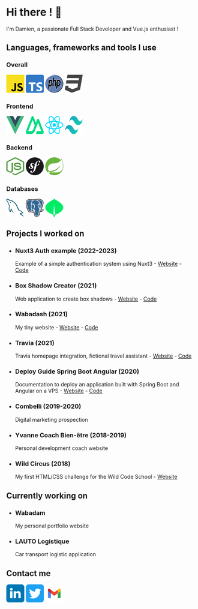 # Hi there ! 👋

I'm Damien, a passionate Full Stack Developer and Vue.js enthusiast !

## Languages, frameworks and tools I use

### Overall
<img height="48" width="48" src="./assets/javascript.svg" alt="JavaScript logo" /> <img height="48" width="48" src="./assets/typescript.svg" alt="TypeScript logo" /> <img height="48" width="48" src="./assets/php.svg" alt="PHP logo" /> <img height="48" width="48" src="./assets/css.svg" alt="CSS logo" />


### Frontend
<img height="48" width="48" src="./assets/vue.svg" alt="Vue.js logo" /> <img height="48" width="48" src="./assets/nuxt.svg" alt="Nuxt logo" /> <img height="48" width="48" src="./assets/react.svg" alt="React logo" /> <img height="48" width="48" src="./assets/tailwind.svg" alt="Tailwind CSS logo" />

### Backend
<img height="48" width="48" src="./assets/node.svg" alt="Node.js logo" /> <img height="48" width="48" src="./assets/symfony.svg" alt="Symfony logo" /> <img height="48" width="48" src="./assets/spring-boot.svg" alt="Spring Boot logo" />

### Databases
<img height="48" width="48" src="./assets/mysql.svg" alt="MySQL logo" /> <img height="48" width="48" src="./assets/postgresql.svg" alt="PostgreSQL logo" /> <img height="48" width="48" src="./assets//mongo.svg" alt="MongoDB logo" />

## Projects I worked on

- ### Nuxt3 Auth example (2022-2023)
  Example of a simple authentication system using Nuxt3 - [Website](https://nuxt3-auth-example.vercel.app/) - [Code](https://github.com/damien-hl/nuxt3-auth-example)
- ### Box Shadow Creator (2021)
  Web application to create box shadows - [Website](https://box-shadow-creator.vercel.app/) - [Code](https://github.com/damien-hl/box-shadow-creator)
- ### Wabadash (2021)
  My tiny website - [Website](https://wabadash.vercel.app/) - [Code](https://github.com/damien-hl/wabadash)
- ### Travia (2021)
  Travia homepage integration, fictional travel assistant - [Website](https://travia.vercel.app/) - [Code](https://github.com/damien-hl/travia)
- ### Deploy Guide Spring Boot Angular (2020)
  Documentation to deploy an application built with Spring Boot and Angular on a VPS - [Website](https://deploy-guide-spring-boot-angular.vercel.app/) - [Code](https://github.com/damien-hl/deploy-guide-spring-boot-angular)
- ### Combelli (2019-2020)
  Digital marketing prospection
- ### Yvanne Coach Bien-être (2018-2019)
  Personal development coach website
- ### Wild Circus (2018)
  My first HTML/CSS challenge for the Wild Code School - [Website](https://codepen.io/damien-hl/pen/ZjzGNX)

## Currently working on

- ### Wabadam
  My personal portfolio website
- ### LAUTO Logistique
  Car transport logistic application
 
## Contact me

[<img height="48" width="48" src="./assets/linkedin.svg" alt="Linkedin logo" />](https://www.linkedin.com/in/damien-heulin/)
[<img height="48" width="48" src="./assets/twitter.svg" alt="JavaScript logo" />](https://twitter.com/damien_hl)
[<img height="48" width="48" src="./assets/gmail.svg" alt="JavaScript logo" />](mailto:damienheulin87@gmail.com)

<!--
**damien-hl/damien-hl** is a ✨ _special_ ✨ repository because its `README.md` (this file) appears on your GitHub profile.

Here are some ideas to get you started:

- 🔭 I’m currently working on ...
- 🌱 I’m currently learning ...
- 👯 I’m looking to collaborate on ...
- 🤔 I’m looking for help with ...
- 💬 Ask me about ...
- 📫 How to reach me: ...
- 😄 Pronouns: ...
- ⚡ Fun fact: ...
-->
